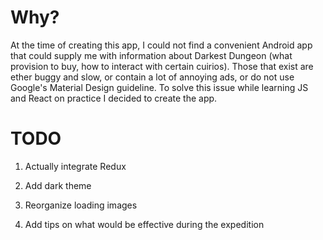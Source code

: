 # Why?

At the time of creating this app, I could not find a convenient Android app that could supply me with information about Darkest Dungeon (what provision to buy, how to interact with certain cuirios). Those that exist are ether buggy and slow, or contain a lot of annoying ads, or do not use Google's Material Design guideline. To solve this issue while learning JS and React on practice I decided to create the app.

# TODO

1. Actually integrate Redux

2. Add dark theme

3. Reorganize loading images

4. Add tips on what would be effective during the expedition